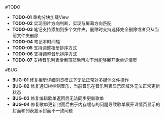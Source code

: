 #TODO
+ **TODO-01** 重构分块加载View
+ **TODO-02** 实现图片方向判断，实现与屏幕方向匹配
+ **TODO-03** 笔记支持添加到多个文件夹，删除时支持选择完全删除或者只从当前文件夹删除
+ **TODO-04** 笔记本时间轴
+ **TODO-05** 支持调整相册排序方式
+ **TODO-06** 支持调整音乐排序方式
+ **TODO-07** 支持音乐列表滑倒顶部后再次下滑能够展开歌单详情页

#BUG
+ **BUG-01** 修复相册详细浏览模式下无法正常对多媒体文件操作
+ **BUG-02** 修复通知栏控制音乐，当前音乐在音乐列表显示区域外无法正常更新状态
+ **BUG-03** 修复编辑歌单返回后无法同步更新歌单
+ **BUG-04** 修复歌单更新封面后由于内存缓存的问题导致歌单展开详情页显示的封面和列表显示封面不一致问题
